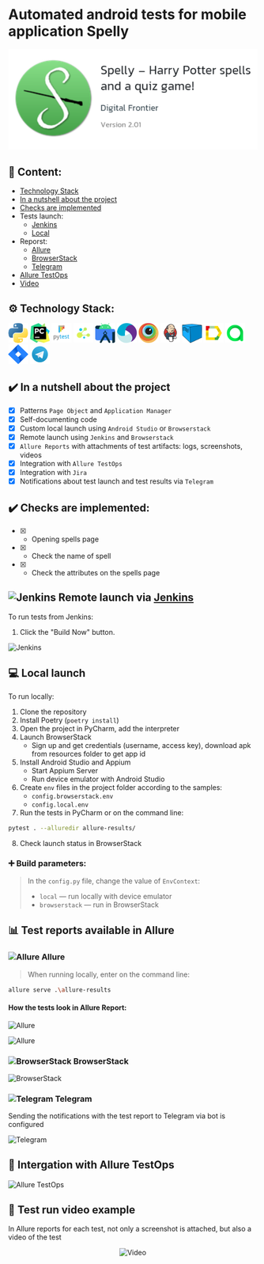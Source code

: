 # Automated android tests for mobile application Spelly
<img src="https://github.com/slazarska/spelly_mobile_test/blob/main/resources/img/screen/spelly.png"/>

## :open_book: Content:
- [Technology Stack](#gear-technology-stack)
- [In a nutshell about the project](#heavy_check_mark-in-a-nutshell-about-the-project)
- [Checks are implemented](#heavy_check_mark-checks-are-implemented)
- Tests launch:
  - [Jenkins](#-remote-launch-via-jenkins])
  - [Local](#computer-local-launch )
- Reporst:
  - [Allure](#bar_chart-test-reports-available-in-allure)
  - [BrowserStack](#-browserstack)
  - [Telegram](#-telegram)
- [Allure TestOps](#briefcase-intergation-with-allure-testops)
- [Video](#movie_camera-test-run-video-example)

## :gear: Technology Stack:
<div>
<img src="https://github.com/slazarska/spelly_mobile_test/blob/main/resources/img/icons/python.png" title="Python" alt="Python" width="40" height="40"/>
<img src="https://github.com/slazarska/spelly_mobile_test/blob/main/resources/img/icons/pycharm.png" title="PyCharm" alt="PyCharm" width="40" height="40"/>
<img src="https://github.com/slazarska/spelly_mobile_test/blob/main/resources/img/icons/pytest.png" title="Pytest" alt="Pytest" width="40" height="40"/>
<img src="https://github.com/slazarska/spelly_mobile_test/blob/main/resources/img/icons/selene.png" title="Selene" alt="Selene" width="40" height="40"/>
<img src="https://github.com/slazarska/spelly_mobile_test/blob/main/resources/img/icons/android-studio.png" title="Android Studio" alt="Android Studio" width="40" height="40"/>
<img src="https://github.com/slazarska/spelly_mobile_test/blob/main/resources/img/icons/appium.png" title="Appium" alt="Appium" width="40" height="40"/>
<img src="https://github.com/slazarska/spelly_mobile_test/blob/main/resources/img/icons/browserstack.png" title="Browserstack" alt="Browserstack" width="40" height="40"/>
<img src="https://github.com/slazarska/spelly_mobile_test/blob/main/resources/img/icons/Jenkins.png" title="Jenkins" alt="Jenkins"/>
<img src="https://github.com/slazarska/spelly_mobile_test/blob/main/resources/img/icons/selenoid.png" title="Selenoid" alt="Selenoid" width="40" height="40"/>
<img src="https://github.com/slazarska/spelly_mobile_test/blob/main/resources/img/icons/Allure_Report.png" title="Allure Report" alt="Allure Report"/>
<img src="https://github.com/slazarska/spelly_mobile_test/blob/main/resources/img/icons/AllureTestOps.png" title="AllureTestOps" alt="AllureTestOps"/>
<img src="https://github.com/slazarska/spelly_mobile_test/blob/main/resources/img/icons/Jira.png" title="Jira" alt="Jira" width="40" height="40"/>
<img src="https://github.com/slazarska/spelly_mobile_test/blob/main/resources/img/icons/Telegram.png" title="Telegram" alt="Telegram"/>
</div>

## :heavy_check_mark: In a nutshell about the project
- [x] Patterns `Page Object` and `Application Manager`
- [x] Self-documenting code
- [x] Custom local launch using `Android Studio` or `Browserstack`
- [x] Remote launch using `Jenkins` and `Browserstack`
- [x] `Allure Reports` with attachments of test artifacts: logs, screenshots, videos
- [x] Integration with `Allure TestOps`
- [x] Integration with `Jira`
- [x] Notifications about test launch and test results via `Telegram`

## :heavy_check_mark: Checks are implemented:

- [X] - Opening spells page
- [X] - Check the name of spell
- [X] - Check the attributes on the spells page

## <img title="Jenkins" src=""> Remote launch via [Jenkins]()

To run tests from Jenkins:
1. Click the "Build Now" button.
<p><img src="" alt="Jenkins"/></p>

## :computer: Local launch 

To run locally:
1. Clone the repository
2. Install Poetry (`poetry install`)
3. Open the project in PyCharm, add the interpreter
4. Launch BrowserStack
   - Sign up and get credentials (username, access key), download apk from resources folder to get app id
5. Install Android Studio and Appium
   - Start Appium Server
   - Run device emulator with Android Studio
6. Create `env` files in the project folder according to the samples:
    - `config.browserstack.env` 
    - `config.local.env`
7. Run the tests in PyCharm or on the command line:
```bash
pytest . --alluredir allure-results/
```
8. Check launch status in BrowserStack

### :heavy_plus_sign: Build parameters:

> In the `config.py` file, change the value of `EnvContext`:
> - `local` — run locally with device emulator
> - `browserstack` — run in BrowserStack

## :bar_chart: Test reports available in Allure

### <img title="Allure" src=" "> Allure

> When running locally, enter on the command line:
```bash
allure serve .\allure-results
```

#### How the tests look in Allure Report:

<p><img src="" alt="Allure"/></p>

<p><img src="" alt="Allure"/></p>

### <img title="BrowserStack" src=""> BrowserStack

<img src="" alt="BrowserStack"/>

### <img title="Telegram" src=""> Telegram

Sending the notifications with the test report to Telegram via bot is configured

<img src="" alt="Telegram"/>

## :briefcase: Intergation with Allure TestOps 

#### 

<img src=" " alt="Allure TestOps"/>

## :movie_camera: Test run video example

In Allure reports for each test, not only a screenshot is attached, but also a video of the test

<p align="center">
  <img title="Video" src="">
</p>